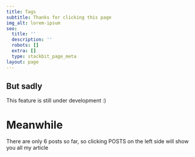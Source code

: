 ```yaml
---
title: Tags
subtitle: Thanks for clicking this page
img_alt: lorem-ipsum
seo:
  title: ''
  description: ''
  robots: []
  extra: []
  type: stackbit_page_meta
layout: page
---
```

## But sadly

This feature is still under development :)

# Meanwhile

There are only 6 posts so far, so clicking POSTS on the left side will show you all my  article

